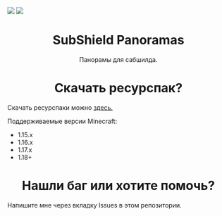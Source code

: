 ![](https://img.shields.io/github/downloads/DenisMasterHerobrine/SubShieldPanoramas/total) 
![](https://img.shields.io/github/license/DenisMasterHerobrine/SubShieldPanoramas) 

<div align="center"> <h1> SubShield Panoramas </h1> </div>
<div align="center"> Панорамы для сабшилда. </div>

<div align="center"> <h1> Скачать ресурспак? </h1> </div>

Скачать ресурспаки можно [здесь.](https://github.com/DenisMasterHerobrine/SubShieldPanoramas/releases)

Поддерживаемые версии Minecraft:
- 1.15.x
- 1.16.x
- 1.17.x
- 1.18+

<div align="center"> <h1> Нашли баг или хотите помочь? </h1> </div>
Напишите мне через вкладку Issues в этом репозитории.
